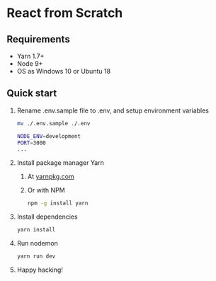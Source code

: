# React from Scratch

## Requirements

* Yarn 1.7+
* Node 9+
* OS as Windows 10 or Ubuntu 18

## Quick start

1. Rename .env.sample file to .env, and setup environment variables

   ```bash
   mv ./.env.sample ./.env
   ```

   ```bash
   NODE_ENV=development
   PORT=3000
   ...
   ```

2. Install package manager Yarn
   1. At [yarnpkg.com](https://yarnpkg.com)
   2. Or with NPM

      ```bash
      npm -g install yarn
      ```

3. Install dependencies

   ```bash
   yarn install
   ```

4. Run nodemon

   ```bash
   yarn run dev
   ```

5. Happy hacking!
